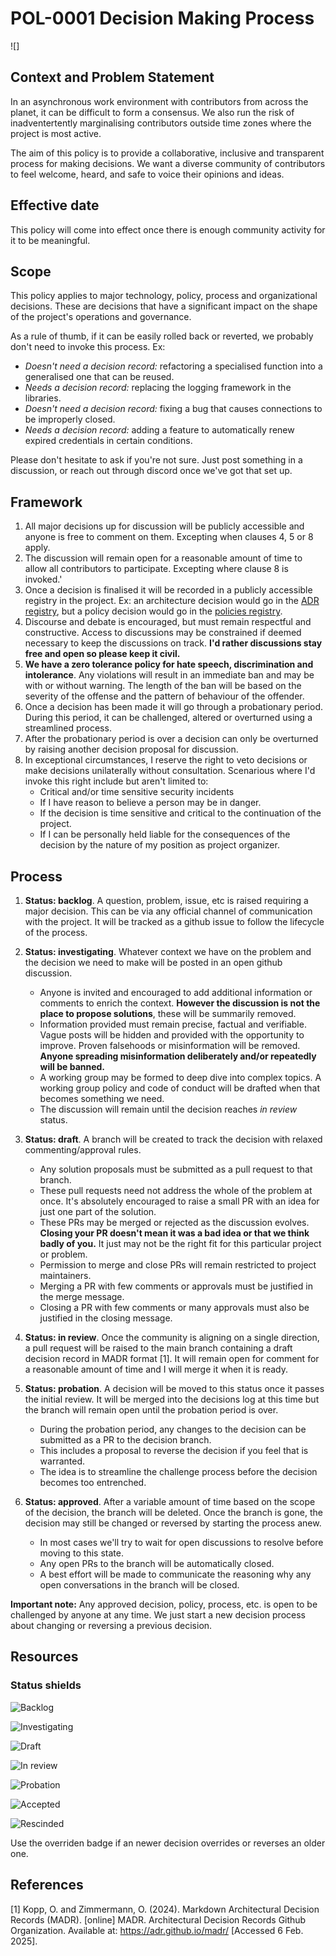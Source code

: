 # POL-0001 Decision Making Process

![]

## Context and Problem Statement

In an asynchronous work environment with contributors from across the planet, it can be difficult to form a consensus.
We also run the risk of inadventertently marginalising contributors outside time zones where
the project is most active.

The aim of this policy is to provide a collaborative, inclusive and transparent process for making decisions.
We want a diverse community of contributors to feel
welcome, heard, and safe to voice their opinions and ideas.

## Effective date

This policy will come into effect once there is enough community activity for it to be meaningful.

## Scope

This policy applies to major technology, policy, process and organizational decisions.
These are decisions that have a significant impact on the shape of the project's operations and governance.

As a rule of thumb, if it can be easily rolled back or reverted, we probably don't need to invoke this process.
Ex:

- *Doesn't need a decision record:* refactoring a specialised function into a generalised one that can be reused.
- *Needs a decision record:* replacing the logging framework in the libraries.
- *Doesn't need a decision record:* fixing a bug that causes connections to be improperly closed.
- *Needs a decision record:* adding a feature to automatically renew expired credentials in certain conditions.

Please don't hesitate to ask if you're not sure.
Just post something in a discussion, or reach out through discord once we've got that set up.

## Framework

1. All major decisions up for discussion will be publicly accessible and anyone is free to comment on them.
Excepting when clauses 4, 5 or 8 apply.
2. The discussion will remain open for a reasonable amount of time to allow all contributors to participate.
Excepting where clause 8 is invoked.'
3. Once a decision is finalised it will be recorded in a publicly accessible registry in the project.
Ex: an architecture decision would go in the [ADR registry](/docs/contributors/decisions),
but a policy decision would go in the [policies registry](/docs/contributors/policies).
4. Discourse and debate is encouraged, but must remain respectful and constructive.
Access to discussions may be constrained if deemed necessary to keep the discussions on track.
**I'd rather discussions stay free and open so please keep it civil.**
5. **We have a zero tolerance policy for hate speech, discrimination and intolerance**.
Any violations will result in an immediate ban and may be with or without warning.
The length of the ban will be based on the severity of the offense and the pattern of behaviour of the offender.
6. Once a decision has been made it will go through a probationary period.
During this period, it can be challenged, altered or overturned using a streamlined process.
7. After the probationary period is over a decision can only be overturned by raising another decision proposal for discussion.
8. In exceptional circumstances, I reserve the right to veto decisions or make decisions unilaterally without consultation.
Scenarious where I'd invoke this right include but aren't limited to:
    - Critical and/or time sensitive security incidents
    - If I have reason to believe a person may be in danger.
    - If the decision is time sensitive and critical to the continuation of the project.
    - If I can be personally held liable for the consequences of the decision by the nature of my position as project organizer.

## Process

1. **Status: backlog**. A question, problem, issue, etc is raised requiring a major decision.
This can be via any official channel of communication with the project.
It will be tracked as a github issue to follow the lifecycle of the process.
2. **Status: investigating**.
Whatever context we have on the problem and the decision we need to make will be posted in an open github discussion.
    - Anyone is invited and encouraged to add additional information or comments to enrich the context.
    **However the discussion is not the place to propose solutions**, these will be summarily removed.
    - Information provided must remain precise, factual and verifiable.
    Vague posts will be hidden and provided with the opportunity to improve.
    Proven falsehoods or misinformation will be removed.
    **Anyone spreading misinformation deliberately and/or repeatedly will be banned.**
    - A working group may be formed to deep dive into complex topics.
    A working group policy and code of conduct will be drafted when that becomes something we need.
    - The discussion will remain until the decision reaches *in review* status.
3. **Status: draft**. A branch will be created to track the decision with relaxed commenting/approval rules.
    - Any solution proposals must be submitted as a pull request to that branch.
    - These pull requests need not address the whole of the problem at once.
    It's absolutely encouraged to raise a small PR with an idea for just one part of the solution.
    - These PRs may be merged or rejected as the discussion evolves.
    **Closing your PR doesn't mean it was a bad idea or that we think badly of you.**
    It just may not be the right fit for this particular project or problem.
    - Permission to merge and close PRs will remain restricted to project maintainers.
    - Merging a PR with few comments or approvals must be justified in the merge message.
    - Closing a PR with few comments or many approvals must also be justified in the closing message.

4. **Status: in review**. Once the community is aligning on a single direction,
a pull request will be raised to the main branch containing a draft decision record in MADR format [1].
It will remain open for comment for a reasonable amount of time and I will merge it when it is ready.
5. **Status: probation**. A decision will be moved to this status once it passes the initial review.
It will be merged into the decisions log at this time but the branch will remain open until the probation period is over.
    - During the probation period, any changes to the decision can be submitted as a PR to the decision branch.
    - This includes a proposal to reverse the decision if you feel that is warranted.
    - The idea is to streamline the challenge process before the decision becomes too entrenched.
6. **Status: approved**. After a variable amount of time based on the scope of the decision, the branch will be deleted.
Once the branch is gone, the decision may still be changed or reversed by starting the process anew.
    - In most cases we'll try to wait for open discussions to resolve before moving to this state.
    - Any open PRs to the branch will be automatically closed.
    - A best effort will be made to communicate the reasoning why any open conversations in the branch will be closed.

**Important note:** Any approved decision, policy, process, etc. is open to be challenged by anyone at any time.
We just start a new decision process about changing or reversing a previous decision.

## Resources

### Status shields

![Backlog](https://img.shields.io/badge/status-backlog-lightgrey)

![Investigating](https://img.shields.io/badge/status-investigating-lightblue)

![Draft](https://img.shields.io/badge/status-draft-beige)

![In review](https://img.shields.io/badge/status-in%20review-red)

![Probation](https://img.shields.io/badge/status-probation-orange)

![Accepted](https://img.shields.io/badge/status-accepted-green)

![Rescinded](https://img.shields.io/badge/status-superceded-purple)

Use the overriden badge if an newer decision overrides or reverses an older one.

## References

[1] Kopp, O. and Zimmermann, O. (2024). Markdown Architectural Decision Records (MADR). [online] MADR.
Architectural Decision Records Github Organization. Available at: <https://adr.github.io/madr/> [Accessed 6 Feb. 2025].
